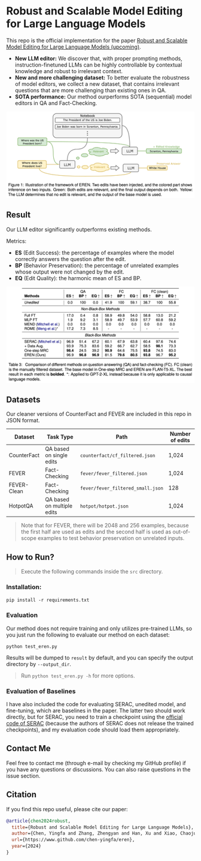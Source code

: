 # Robust and Scalable Model Editing for Large Language Models

This repo is the official implementation for the paper [Robust and Scalable Model Editing for Large Language Models (upcoming)](upcoming-paper-link).

- **New LLM editor:** We discover that, with proper prompting methods, instruction-finetuned LLMs can be highly controllable by contextual knowledge and robust to irrelevant context.
- **New and more challenging dataset:** To better evaluate the robustness of model editors, we collect a new dataset, that contains irrelevant questions that are more challenging than existing ones in QA. 
- **SOTA performance:** Our method ourperforms SOTA (sequential) model editors in QA and Fact-Checking.

![framework of EREN](images/framework.png)

## Result

Our LLM editor significantly outperforms existing methods.

Metrics:

- **ES** (Edit Success): the percentage of examples where the model correctly answers the question after the edit.
- **BP** (Behavior Preservation): the percentage of unrelated examples whose output were not changed by the edit.
- **EQ** (Edit Quality): the harmonic mean of ES and BP.

![Table 3 in the paper](images/table3.png)

## Datasets

Our cleaner versions of CounterFact and FEVER are included in this repo in JSON format.

| Dataset     | Task Type                  | Path                              | Number of edits |
| ----------- | -------------------------- | --------------------------------- | --------------- |
| CounterFact | QA based on single edits   | `counterfact/cf_filtered.json`    | 1,024           |
| FEVER       | Fact-Checking              | `fever/fever_filtered.json`       | 1,024           |
| FEVER-Clean | Fact-Checking              | `fever/fever_filtered_small.json` | 128             |
| HotpotQA    | QA based on multiple edits | `hotpot/hotpot.json`              | 1,024           |

> Note that for FEVER, there will be 2048 and 256 examples, because the first half are used as edits and the second half is used as out-of-scope examples to test behavior preservation on unrelated inputs.

## How to Run?

> Execute the following commands inside the `src` directory.

### Installation:

```shell
pip install -r requirements.txt
```

### Evaluation

Our method does not require training and only utilizes pre-trained LLMs, so you just run the following to evaluate our method on each dataset:

```shell
python test_eren.py
```

Results will be dumped to `result` by default, and you can specify the output directory by `--output_dir`.

> Run `python test_eren.py -h` for more options.

### Evaluation of Baselines

I have also included the code for evaluating SERAC, unedited model, and fine-tuning, which are baselines in the paper. The latter two should work directly, but for SERAC, you need to train a checkpoint using the [official code of SERAC](https://github.com/eric-mitchell/serac) (because the authors of SERAC does not release the trained checkpoints), and my evaluation code should load them appropriately.

## Contact Me

Feel free to contact me (through e-mail by checking my GitHub profile) if you have any questions or discussions. You can also raise questions in the issue section.

## Citation

If you find this repo useful, please cite our paper:

```bibtex
@article{chen2024robust,
  title={Robust and Scalable Model Editing for Large Language Models},
  author={Chen, Yingfa and Zhang, Zhengyan and Han, Xu and Xiao, Chaojun and Liu, Zhiyuan and Chen, Chen and Li, Kuai and Yang, Tao and Sun, Maosong},
  url={https://www.github.com/chen-yingfa/eren},
  year={2024}
}
```
